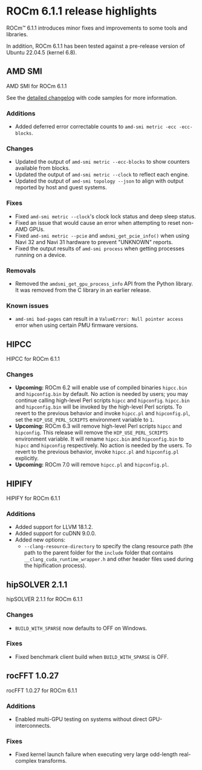 # ROCm 6.1.1 release highlights

<!-- Disable lints since this is an auto-generated file.    -->
<!-- markdownlint-disable blanks-around-headers             -->
<!-- markdownlint-disable no-duplicate-header               -->
<!-- markdownlint-disable no-blanks-blockquote              -->
<!-- markdownlint-disable ul-indent                         -->
<!-- markdownlint-disable no-trailing-spaces                -->

<!-- spellcheck-disable -->

ROCm™ 6.1.1 introduces minor fixes and improvements to some tools and libraries.

In addition, ROCm 6.1.1 has been tested against a pre-release version of Ubuntu 22.04.5 (kernel 6.8).

## AMD SMI

AMD SMI for ROCm 6.1.1

See the [detailed changelog](https://github.com/ROCm/amdsmi/blob/develop/CHANGELOG.md) with code samples for more information.

### Additions

- Added deferred error correctable counts to `amd-smi metric -ecc -ecc-blocks`.

### Changes

- Updated the output of `amd-smi metric --ecc-blocks` to show counters available from blocks.
- Updated the output of `amd-smi metric --clock` to reflect each engine.
- Updated the output of `amd-smi topology --json` to align with output reported by host and guest systems.

### Fixes

- Fixed `amd-smi metric --clock`'s clock lock status and deep sleep status.
- Fixed an issue that would cause an error when attempting to reset non-AMD GPUs.
- Fixed `amd-smi metric --pcie` and `amdsmi_get_pcie_info()` when using Navi 32 and Navi 31 hardware to prevent "UNKNOWN" reports.
- Fixed the output results of `amd-smi process` when getting processes running on a device.

### Removals

- Removed the `amdsmi_get_gpu_process_info` API from the Python library. It was removed from the C library in an earlier release.

### Known issues

- `amd-smi bad-pages` can result in a `ValueError: Null pointer access` error when using certain PMU firmware versions.

## HIPCC

HIPCC for ROCm 6.1.1

### Changes

- **Upcoming:** ROCm 6.2 will enable use of compiled binaries `hipcc.bin` and `hipconfig.bin` by default. No action is needed by users; you may continue calling high-level Perl scripts `hipcc` and `hipconfig`. `hipcc.bin` and `hipconfig.bin` will be invoked by the high-level Perl scripts. To revert to the previous behavior and invoke `hipcc.pl` and `hipconfig.pl`, set the `HIP_USE_PERL_SCRIPTS` environment variable to `1`.
- **Upcoming:** ROCm 6.3 will remove high-level Perl scripts `hipcc` and `hipconfig`. This release will remove the `HIP_USE_PERL_SCRIPTS` environment variable. It will rename `hipcc.bin` and `hipconfig.bin` to `hipcc` and `hipconfig` respectively. No action is needed by the users. To revert to the previous behavior, invoke `hipcc.pl` and `hipconfig.pl` explicitly.
- **Upcoming:** ROCm 7.0 will remove `hipcc.pl` and `hipconfig.pl`.

## HIPIFY

HIPIFY for ROCm 6.1.1

### Additions

* Added support for LLVM 18.1.2.
* Added support for cuDNN 9.0.0.
* Added new options:
  * `--clang-resource-directory` to specify the clang resource path (the path to the parent folder for the `include` folder that contains `__clang_cuda_runtime_wrapper.h` and other header files used during the hipification process).

## hipSOLVER 2.1.1

hipSOLVER 2.1.1 for ROCm 6.1.1

### Changes

- `BUILD_WITH_SPARSE` now defaults to OFF on Windows.

### Fixes

- Fixed benchmark client build when `BUILD_WITH_SPARSE` is OFF.

## rocFFT 1.0.27

rocFFT 1.0.27 for ROCm 6.1.1

### Additions

- Enabled multi-GPU testing on systems without direct GPU-interconnects.

### Fixes

- Fixed kernel launch failure when executing very large odd-length real-complex transforms.
